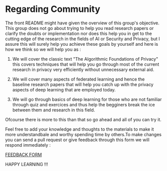 # Regarding Community

The front README might have given the overview of this group's objective. This group does not go about trying to help you read research papers or clarify the doubts or implementation nor does this help you in get to the cutting edge of the research in the fields of AI or Security and Privacy, but I assure this will surely help you achieve these goals by yourself and here is how we think so we will help you as :

1. We will cover the classic text "The Algorithmic Foundations of Privacy" this covers techniques that will help you go through most of the current research in privacy very efficiently without unnecessary external aid.

2. We will cover many aspects of federated learning and hence the baseline research papers that will help you catch up with the privacy aspects of deep learning that are employed today.

3. We will go through basics of deep learning for those who are not familiar through quiz and exercices and thus help the begginers break the ice between them and research in this field. 

Ofcourse there is more to this than that so go ahead and all of you can try it.



Feel free to add your knowledge and thoughts to the materials to make it more understandbale and worthy spending time by others.To make changes you can send a pull request or give feedback through this form we will respond immediately :


[FEEDBACK FORM](https://docs.google.com/forms/d/e/1FAIpQLScOZvLyQajy69jh6wK6lbJg0ydzxwDBJmKmCrFJHRi0YvvJYg/viewform?usp=sf_link)


HAPPY LEARNING !!!
